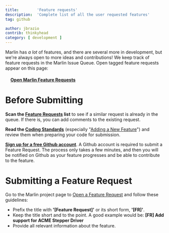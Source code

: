 ```yaml
---
title:        'Feature requests'
description:  'Complete list of all the user requested features'
tag: github

author: jbrazio
contrib: thinkyhead
category: [ development ]
---
```


<!-- ## About -->

Marlin has _a lot_ of features, and there are several more in development, but we're always open to more ideas and contributions! We keep track of feature requests in the Marlin Issue Queue. Open tagged feature requests appear on this page:

#### &nbsp;&nbsp;&nbsp;&nbsp; [Open Marlin Feature Requests](//github.com/MarlinFirmware/Marlin/labels/T%3A%20Feature%20Request)

# Before Submitting

**Scan the [Feature Requests](//github.com/MarlinFirmware/Marlin/labels/T%3A%20Feature%20Request) list** to see if a similar request is already in the queue. If there is, you can add comments to the existing request.

**Read the [Coding Standards](coding_standards.html)** (especially "[Adding a New Feature](coding_standards.html#adding-a-new-feature)") and review them when preparing your code for submission.

**[Sign up for a free Github account](//github.com/join)**. A Github account is required to submit a Feature Request. The process only takes a few minutes, and then you will be notified on Github as your feature progresses and be able to contribute to the feature.

# Submitting a Feature Request

Go to the Marlin project page to [Open a Feature Request](//github.com/MarlinFirmware/Marlin/issues/new?labels=T%3A+Feature+Request&template=feature_request.yml&title=%5BFR%5D+%28feature+summary%29) and follow these guidelines:

- Prefix the title with **'[Feature Request]'** or its short form, **'[FR]'**.
- Keep the title short and to the point. A good example would be:
  **[FR] Add support for ACME Stepper Driver**
- Provide all relevant information about the feature.
